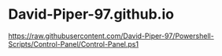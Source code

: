 # David-Piper-97.github.io
https://raw.githubusercontent.com/David-Piper-97/Powershell-Scripts/Control-Panel/Control-Panel.ps1
